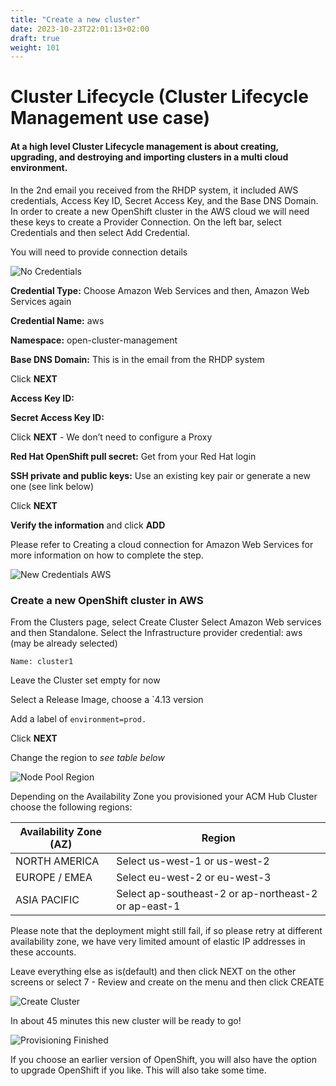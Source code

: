 ```yaml
---
title: "Create a new cluster"
date: 2023-10-23T22:01:13+02:00
draft: true
weight: 101
---
```


# Cluster Lifecycle (Cluster Lifecycle Management use case)

#### At a high level Cluster Lifecycle management is about creating, upgrading, and destroying and importing clusters in a multi cloud environment.

In the 2nd email you received from the RHDP system, it included AWS credentials, Access Key ID, Secret Access Key, and the Base DNS Domain.  In order to create a new OpenShift cluster in the AWS cloud we will need these keys to create a Provider Connection. On the left bar, select Credentials and then select Add Credential.

You will need to provide connection details

![No Credentials](/101_1.png)

**Credential Type:** Choose Amazon Web Services and then, Amazon Web Services again

**Credential Name:**  aws

**Namespace:** open-cluster-management

**Base DNS Domain:** This is in the email from the RHDP system

Click **NEXT**

**Access Key ID:** 

**Secret Access Key ID:** 

Click **NEXT** - We don’t need to configure a Proxy

**Red Hat OpenShift pull secret:**  Get from your Red Hat login

**SSH private and public keys:**  Use an existing key pair or generate a new one (see link below)

Click **NEXT**

**Verify the information** and click **ADD**

Please refer to Creating a cloud connection for Amazon Web Services for more information on how to complete the step.

![New Credentials AWS](/101_2.png)

### Create a new OpenShift cluster in AWS

From the Clusters page, select Create Cluster
Select Amazon Web services and then Standalone.
Select the Infrastructure provider credential: aws (may be already selected)

```Name: cluster1```

Leave the Cluster set empty for now

Select a Release Image, choose a `4.13 version

Add a label of `environment=prod.`

Click **NEXT**

Change the region to *see table below*

![Node Pool Region](/101_3.png)

Depending on the Availability Zone you provisioned your ACM Hub Cluster choose the following regions:

|Availability Zone (AZ) | Region |
|-------------|--------|
|NORTH AMERICA|Select us-west-1 or us-west-2|
|EUROPE / EMEA|Select eu-west-2 or eu-west-3|
|ASIA PACIFIC| Select ap-southeast-2 or ap-northeast-2 or ap-east-1|


Please note that the deployment might still fail, if so please retry at different availability
zone, we have very limited amount of elastic IP addresses in these accounts.

Leave everything else as is(default) and then click NEXT on the other screens or select 7 -
Review and create on the menu and then click CREATE

![Create Cluster](/101_4.png)

In about 45 minutes this new cluster will be ready to go!

![Provisioning Finished](/101_5.png)

If you choose an earlier version of OpenShift, you will also have the option to upgrade
OpenShift if you like. This will also take some time.